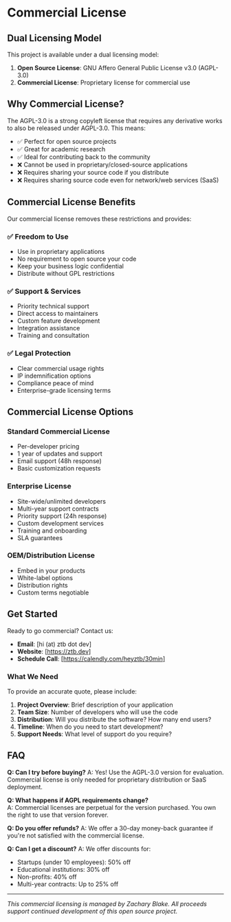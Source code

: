 # Commercial License

## Dual Licensing Model

This project is available under a dual licensing model:

1. **Open Source License**: GNU Affero General Public License v3.0 (AGPL-3.0)
2. **Commercial License**: Proprietary license for commercial use

## Why Commercial License?

The AGPL-3.0 is a strong copyleft license that requires any derivative works to also be released under AGPL-3.0. This means:

- ✅ Perfect for open source projects
- ✅ Great for academic research  
- ✅ Ideal for contributing back to the community
- ❌ Cannot be used in proprietary/closed-source applications
- ❌ Requires sharing your source code if you distribute
- ❌ Requires sharing source code even for network/web services (SaaS)

## Commercial License Benefits

Our commercial license removes these restrictions and provides:

### ✅ **Freedom to Use**
- Use in proprietary applications
- No requirement to open source your code
- Keep your business logic confidential
- Distribute without GPL restrictions

### ✅ **Support & Services**
- Priority technical support
- Direct access to maintainers
- Custom feature development
- Integration assistance
- Training and consultation

### ✅ **Legal Protection**
- Clear commercial usage rights
- IP indemnification options
- Compliance peace of mind
- Enterprise-grade licensing terms

## Commercial License Options

### Standard Commercial License
- Per-developer pricing
- 1 year of updates and support
- Email support (48h response)
- Basic customization requests

### Enterprise License  
- Site-wide/unlimited developers
- Multi-year support contracts
- Priority support (24h response)
- Custom development services
- Training and onboarding
- SLA guarantees

### OEM/Distribution License
- Embed in your products
- White-label options
- Distribution rights
- Custom terms negotiable

## Get Started

Ready to go commercial? Contact us:

- **Email**: [hi (at) ztb dot dev]
- **Website**: [https://ztb.dev]
- **Schedule Call**: [https://calendly.com/heyztb/30min]

### What We Need

To provide an accurate quote, please include:

1. **Project Overview**: Brief description of your application
2. **Team Size**: Number of developers who will use the code
3. **Distribution**: Will you distribute the software? How many end users?
4. **Timeline**: When do you need to start development?
5. **Support Needs**: What level of support do you require?

## FAQ

**Q: Can I try before buying?**
A: Yes! Use the AGPL-3.0 version for evaluation. Commercial license is only needed for proprietary distribution or SaaS deployment.

**Q: What happens if AGPL requirements change?**  
A: Commercial licenses are perpetual for the version purchased. You own the right to use that version forever.

**Q: Do you offer refunds?**
A: We offer a 30-day money-back guarantee if you're not satisfied with the commercial license.

**Q: Can I get a discount?**
A: We offer discounts for:
- Startups (under 10 employees): 50% off
- Educational institutions: 30% off  
- Non-profits: 40% off
- Multi-year contracts: Up to 25% off

---

*This commercial licensing is managed by Zachary Blake. All proceeds support continued development of this open source project.* 